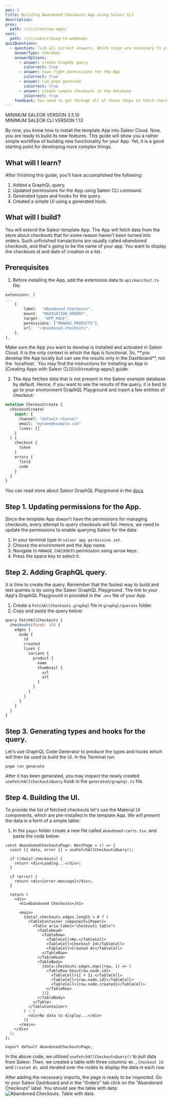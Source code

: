 ```yaml
---
pos: 3
title: Building Abandoned Checkouts App using Saleor CLI
description:
prev:
  path: /cli/creating-apps/
next:
  path: /cli/subscribing-to-webhook/
quizQuestions:
  - question: Tick all correct answers. Which steps are necessary to properly fetch checkouts?
    answerType: checkbox
    answerOptions:
      - answer: create GraphQL query
        isCorrect: true
      - answer: have right permissions for the App
        isCorrect: true
      - answer: run pnpm generate
        isCorrect: true
      - answer: create sample checkouts in the database
        isCorrect: true
    feedback: You need to get through all of these steps to fetch checkouts.
---
```


MINIMUM SALEOR VERSION
3.5.10<br/>
MINIMUM SALEOR CLI VERSION
1.13

By now, you know how to install the template App into Saleor Cloud. Now, you are ready to build its new features. This guide will show you a rather simple workflow of building new functionality for your App. Yet, it is a good starting point for developing more complex things.

## What will I learn?

After finishing this guide, you'll have accomplished the following:

1. Added a GraphQL query.
2. Updated permissions for the App using Saleor CLI command.
3. Generated types and hooks for the query.
4. Created a simple UI using a generated hook.

## What will I build?

You will extend the Saleor template App. The App will fetch data from the store about checkouts that for some reason haven't been turned into orders. Such unfinished transactions are usually called _abandoned checkouts_, and that's going to be the name of your app. You want to display the checkouts id and date of creation in a list.

## Prerequisites

1. Before installing the App, add the extensions data to `api/manifest.ts` file:

```ts
extensions: [
...
	{
		label:  "Abandoned Checkouts",
		mount:  "NAVIGATION_ORDERS",
		target:  "APP_PAGE",
		permissions: ["MANAGE_PRODUCTS"],
		url:  "/abandoned-checkouts",
	},
],
```

<Notice>
Make sure the App you want to develop is installed and activated in Saleor Cloud. It is the only context in which the App is functional. So, **you develop the App locally but can see the results only in the Dashboard**, not the `localhost.`
You may find the instructions for installing an App in [Creating Apps with Saleor CLI](/cli/creating-apps/) guide.
</Notice>

2. The App fetches data that is not present in the Saleor example database by default. Hence, if you want to see the results of the query, it is best to go to your environment GraphQL Playground and insert a few entities of checkout:

```graphql
mutation CheckoutCreate {
  checkoutCreate(
    input: {
      channel: "default-channel"
      email: "myname@example.com"
      lines: []
    }
  ) {
    checkout {
      token
    }
    errors {
      field
      code
    }
  }
}
```

You can read more about Saleor GraphQL Playground in the [docs](https://learn.saleor.io/setup/saleor-graphql-playground/).

## Step 1. Updating permissions for the App.

Since the template App doesn't have the permissions for managing checkouts, every attempt to query checkouts will fail. Hence, we need to update the permissions to enable querying Saleor for the data:

1. In your terminal type in `saleor app permission set`.
2. Choose the environment and the App name.
3. Navigate to `MANAGE_CHECKOUTS` permission using arrow keys.
4. Press the space key to select it.

## Step 2. Adding GraphQL query.

It is time to create the query. Remember that the fastest way to build and test queries is by using the Saleor GraphQL Playground. The link to your App's GraphQL Playground in provided in the `.env` file of your App.

1. Create a `FetchAllCheckouts.graphql` file in `graphql/queries` folder.
2. Copy and paste the query below:

```jsx
query FetchAllCheckouts {
  checkouts(first: 10) {
    edges {
      node {
        id
        created
        lines {
          variant {
            product {
              name
              thumbnail {
                url
                alt
              }
            }
          }
        }
      }
    }
  }
}
```

## Step 3. Generating types and hooks for the query.

Let's use GraphQL Code Generator to produce the types and hooks which will then be used to build the UI. In the Terminal run:

`pnpm run generate`

After it has been generated, you may inspect the newly created `useFetchAllCheckoutsQuery` hook in the `generated/graphql.ts` file.

## Step 4. Building the UI.

To provide the list of fetched checkouts let's use the Material UI components, which are pre-installed in the template App. We will present the data in a form of a simple table:

1. In the `pages` folder create a new file called `abandoned-carts.tsx`. and paste the code below:

```tsx
const AbandonedCheckoutsPage: NextPage = () => {
  const [{ data, error }] = useFetchAllCheckoutsQuery();

  if (!data?.checkouts) {
    return <div>Loading...</div>;
  }

  if (error) {
    return <div>{error.message}</div>;
  }

  return (
    <div>
      <h1>Abandoned Checkouts</h1>

      <main>
        {data?.checkouts.edges.length > 0 ? (
          <TableContainer component={Paper}>
            <Table aria-label="checkouts table">
              <TableHead>
                <TableRow>
                  <TableCell>No.</TableCell>
                  <TableCell>Checkout Id</TableCell>
                  <TableCell>Created At</TableCell>
                </TableRow>
              </TableHead>
              <TableBody>
                {data.checkouts.edges.map((row, i) => (
                  <TableRow key={row.node.id}>
                    <TableCell>{i + 1}.</TableCell>
                    <TableCell>{row.node.id}</TableCell>
                    <TableCell>{row.node.created}</TableCell>
                  </TableRow>
                ))}
              </TableBody>
            </Table>
          </TableContainer>
        ) : (
          <div>No data to display...</div>
        )}
      </main>
    </div>
  );
};

export default AbandonedCheckoutsPage;
```

In the above code, we utilised `useFetchAllCheckoutsQuery()` to pull data from Saleor. Then, we created a table with three columns: `No.`, `Checkout Id` and `Created At`. and iterated over the nodes to display the data in each row.

After adding the necessary imports, the page is ready to be inspected. Go to your Saleor Dashboard and in the "Orders" tab click on the "Abandoned Checkouts" label. You should see the table with data:
![Abandoned Checkouts. Table with data.](/images/checkouts-list.png)
